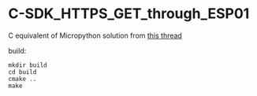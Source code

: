 # C-SDK_HTTPS_GET_through_ESP01

C equivalent of Micropython solution from [this thread](https://www.raspberrypi.org/forums/viewtopic.php?f=146&t=307704)

build:  
```
mkdir build
cd build
cmake ..
make
```
